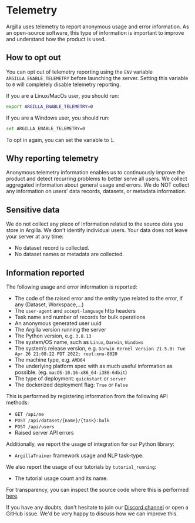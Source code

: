 # Telemetry
Argilla uses telemetry to report anonymous usage and error information. As an open-source software, this type of information is important to improve and understand how the product is used.

## How to opt out
You can opt out of telemetry reporting using the `ENV` variable `ARGILLA_ENABLE_TELEMETRY` before launching the server. Setting this variable to `0` will completely disable telemetry reporting.

If you are a Linux/MacOs user, you should run:

```bash
export ARGILLA_ENABLE_TELEMETRY=0
```

If you are a Windows user, you should run:

```bash
set ARGILLA_ENABLE_TELEMETRY=0
```

To opt in again, you can set the variable to `1`.

## Why reporting telemetry
Anonymous telemetry information enables us to continuously improve the product and detect recurring problems to better serve all users. We collect aggregated information about general usage and errors. We do NOT collect any information on users' data records, datasets, or metadata information.

## Sensitive data
We do not collect any piece of information related to the source data you store in Argilla. We don't identify individual users. Your data does not leave your server at any time:

* No dataset record is collected.
* No dataset names or metadata are collected.

## Information reported
The following usage and error information is reported:

* The code of the raised error and the entity type related to the error, if any (Dataset, Workspace,...)
* The `user-agent` and `accept-language` http headers
* Task name and number of records for bulk operations
* An anonymous generated user uuid
* The Argilla version running the server
* The Python version, e.g. `3.8.13`
* The system/OS name, such as `Linux`, `Darwin`, `Windows`
* The system’s release version, e.g. `Darwin Kernel Version 21.5.0: Tue Apr 26 21:08:22 PDT 2022; root:xnu-8020`
* The machine type, e.g. `AMD64`
* The underlying platform spec with as much useful information as possible. (eg. `macOS-10.16-x86_64-i386-64bit`)
* The type of deployment: `quickstart` or `server`
* The dockerized deployment flag: `True` or `False`

This is performed by registering information from the following API methods:

* `GET /api/me`
* `POST /api/dataset/{name}/{task}:bulk`
* `POST /api/users`
* Raised server API errors

Additionally, we report the usage of integration for our Python library:

* `ArgillaTrainer` framework usage and NLP task-type.

We also report the usage of our tutorials by `tutorial_running`:

* The tutorial usage count and its name.

For transparency, you can inspect the source code where this is performed [here](https://github.com/argilla-io/argilla/blob/main/src/argilla/utils/telemetry.py).

If you have any doubts, don't hesitate to join our [Discord channel](http://hf.co/join/discord) or open a GitHub issue. We'd be very happy to discuss how we can improve this.
